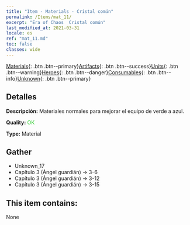 ```yaml
---
title: "Item - Materials - Cristal común"
permalink: /Items/mat_11/
excerpt: "Era of Chaos  Cristal común"
last_modified_at: 2021-03-31
locale: es
ref: "mat_11.md"
toc: false
classes: wide
---
```

 [Materials](/es/Items/){: .btn .btn--primary}[Artifacts](/es/Items/Artifacts/){: .btn .btn--success}[Units](/es/Items/Units/){: .btn .btn--warning}[Heroes](/es/Items/Heroes/){: .btn .btn--danger}[Consumables](/es/Items/Consumables/){: .btn .btn--info}[Unknown](/es/Items/Unknown/){: .btn .btn--primary}

## Detalles
 **Descripción:** Materiales normales para mejorar el equipo de verde a azul.

 **Quality:** <span style="color: #32CD32">OK</span>

 **Type:** Material

## Gather

*    Unknown_17 
*    Capítulo 3 (Ángel guardián) -> 3-6 
*    Capítulo 3 (Ángel guardián) -> 3-12 
*    Capítulo 3 (Ángel guardián) -> 3-15 

## This item contains:

  None

